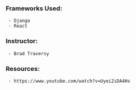 ### Frameworks Used: 
     - Django
     - React
### Instructor: 
     - Brad Traversy
### Resources:
     - https://www.youtube.com/watch?v=Uyei2iDA4Hs
